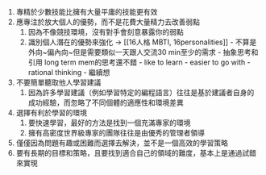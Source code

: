 1. 專精於少數技能比擁有大量平庸的技能更有效
2. 應專注於放大個人的優勢，而不是花費大量精力去改善弱點
    1. 因為不像競技環境，沒有對手會刻意暴露你的弱點
    2. 識別個人潛在的優勢來強化   -> [[16人格 MBTI, 16personalities]]
	        - 不算是外向~偏內向~但是需要類似一天跟人交流30 min至少的需求
	        - 抽象思考和引用 long term mem的思考還不錯
	        - like to learn
	        - easier to go with
	        - rational thinking
	        - 繼續想
3. 不要簡單聽取他人學習建議
    1. 因為許多學習建議（例如學習特定的編程語言）往往是基於建議者自身的成功經驗，而忽略了不同個體的適應性和環境差異
4. 選擇有利於學習的環境
    1. 要快速學習，最好的方法是找到一個充滿專家的環境
    2. 擁有高密度世界級專家的團隊往往是由優秀的管理者領導
5. 僅僅因為問題有趣或困難而選擇去解決，並不是一個高效的學習策略
6. 要有長期的目標和策略，且要找到適合自己的領域的難度，基本上是通過試錯來實現